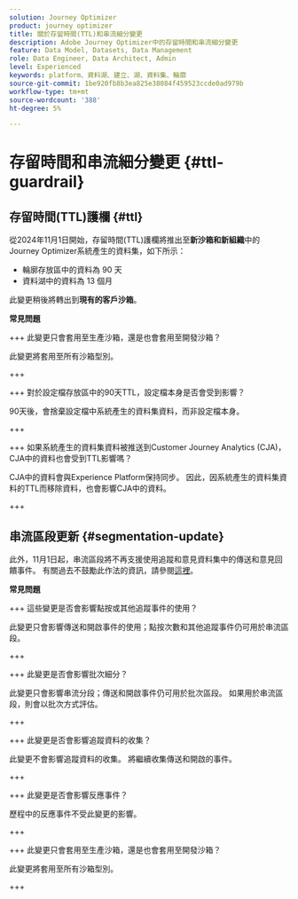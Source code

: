 ```yaml
---
solution: Journey Optimizer
product: journey optimizer
title: 關於存留時間(TTL)和串流細分變更
description: Adobe Journey Optimizer中的存留時間和串流細分變更
feature: Data Model, Datasets, Data Management
role: Data Engineer, Data Architect, Admin
level: Experienced
keywords: platform、資料湖、建立、湖、資料集、輪廓
source-git-commit: 1be920fb8b3ea825e38084f459523ccde0ad979b
workflow-type: tm+mt
source-wordcount: '388'
ht-degree: 5%

---
```



# 存留時間和串流細分變更 {#ttl-guardrail}

## 存留時間(TTL)護欄 {#ttl}

從2024年11月1日開始，存留時間(TTL)護欄將推出至&#x200B;**新沙箱和新組織**&#x200B;中的Journey Optimizer系統產生的資料集，如下所示：

* 輪廓存放區中的資料為 90 天
* 資料湖中的資料為 13 個月

此變更稍後將轉出到&#x200B;**現有的客戶沙箱**。

**常見問題**

+++ 此變更只會套用至生產沙箱，還是也會套用至開發沙箱？

此變更將套用至所有沙箱型別。

+++


+++ 對於設定檔存放區中的90天TTL，設定檔本身是否會受到影響？

90天後，會捨棄設定檔中系統產生的資料集資料，而非設定檔本身。

+++

+++ 如果系統產生的資料集資料被推送到Customer Journey Analytics (CJA)，CJA中的資料也會受到TTL影響嗎？

CJA中的資料會與Experience Platform保持同步。 因此，因系統產生的資料集資料的TTL而移除資料，也會影響CJA中的資料。

+++

## 串流區段更新 {#segmentation-update}

此外，11月1日起，串流區段將不再支援使用追蹤和意見資料集中的傳送和意見回饋事件。  有關過去不鼓勵此作法的資訊，請參閱[這裡](../audience/about-audiences.md#streaming-segmentation-events-guardrails)。


**常見問題**

+++ 這些變更是否會影響點按或其他追蹤事件的使用？

此變更只會影響傳送和開啟事件的使用；點按次數和其他追蹤事件仍可用於串流區段。

+++

+++ 此變更是否會影響批次細分？

此變更只會影響串流分段；傳送和開啟事件仍可用於批次區段。 如果用於串流區段，則會以批次方式評估。

+++

+++ 此變更是否會影響追蹤資料的收集？

此變更不會影響追蹤資料的收集。 將繼續收集傳送和開啟的事件。

+++


+++ 此變更是否會影響反應事件？

歷程中的反應事件不受此變更的影響。

+++


+++ 此變更只會套用至生產沙箱，還是也會套用至開發沙箱？

此變更將套用至所有沙箱型別。

+++